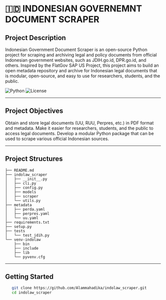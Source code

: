 # 🇮🇩 INDONESIAN GOVERNEMNT DOCUMENT SCRAPER

## Project Description
Indonesian Government Document Scraper is an open-source Python project for scraping and archiving legal and policy documents from official Indonesian government websites, such as JDIH.go.id, DPR.go.id, and others. 
Inspired by the FlatGov SAP US Project, this project aims to build an open metadata repository and archive for Indonesian legal documents that is modular, open-source, and easy to use for researchers, students, and the public.

![Python](https://img.shields.io/badge/Python-3.9+-blue)
![License](https://img.shields.io/badge/License-MIT-green)

---


## Project Objectives
Obtain and store legal documents (UU, RUU, Perpres, etc.) in PDF format and metadata.
Make it easier for researchers, students, and the public to access legal documents.
Develop a modular Python package that can be used to scrape various official Indonesian sources.

---

## Project Structures

```
├── README.md
├── indolaw_scraper
│   ├── __init__.py
│   ├── cli.py
│   ├── config.py
│   ├── models
│   ├── scraper
│   └── utils.py
├── metadata
│   ├── perda.yaml
│   ├── perpres.yaml
│   └── uu.yaml
├── requirements.txt
├── setup.py
├── tests
│   └── test_jdih.py
└── venv-indolaw
    ├── bin
    ├── include
    ├── lib
    └── pyvenv.cfg

```
---
## Getting Started

```bash
   git clone https://github.com/Alammahadika/indolaw_scraper.git
   cd indolaw_scraper
```
